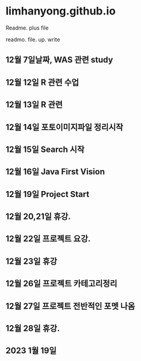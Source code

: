 # limhanyong.github.io

Readme. plus file

readmo. file. up. write

## 12월 7일날짜, WAS 관련 study
## 12월 12일 R 관련 수업
## 12월 13일 R 관련 
## 12월 14일 포토이미지파일 정리시작
## 12월 15일 Search 시작
## 12월 16일 Java First Vision
## 12월 19일 Project Start
## 12월 20,21일 휴강.
## 12월 22일 프로젝트 요강.
## 12월 23일 휴강
## 12월 26일 프로젝트 카테고리정리
## 12월 27일 프로젝트 전반적인 포멧 나옴
## 12월 28일 휴강.
## 2023 1월 19일
